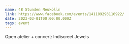 ```yaml
---
name: 48 Stunden Neukölln
link: https://www.facebook.com/events/141109293116922/
date: 2023-03-01T00:00:00.000Z
tags: event
---
```

Open atelier + concert: Indiscreet Jewels
